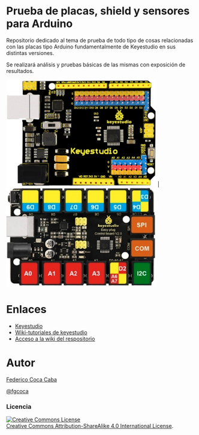 # **Prueba de placas, shield y sensores para Arduino**
Repositorio dedicado al tema de prueba de todo tipo de cosas relacionadas con las placas tipo Arduino fundamentalmente de Keyestudio en sus distintas versiones.

Se realizará análisis y pruebas básicas de las mismas con exposición de resultados.

![](https://github.com/fgcoca/Prueba-de-placas-shield-y-sensores-para-Arduino/blob/master/0-Portada/UNO-con-pines.png) | ![](https://github.com/fgcoca/Prueba-de-placas-shield-y-sensores-para-Arduino/blob/master/0-Portada/UNO-easy-plug.png)

# **Enlaces**
* [Keyestudio](https://www.keyestudio.com/)
* [Wiki-tutoriales de keyestudio](https://wiki.keyestudio.com/Main_Page)
* [Acceso a la wiki del respositorio](https://github.com/fgcoca/Prueba-de-placas-shield-y-sensores-para-Arduino/wiki)

# **Autor**

[Federico Coca Caba](https://github.com/fgcoca)

[@fgcoca](https://twitter.com/fgcoca)

### **Licencia**
<a rel="license" href="http://creativecommons.org/licenses/by-sa/4.0/"><img alt="Creative Commons License" style="border-width:0" src="https://i.creativecommons.org/l/by-sa/4.0/88x31.png" /></a><br /> <a rel="license" href="http://creativecommons.org/licenses/by-sa/4.0/">Creative Commons Attribution-ShareAlike 4.0 International License</a>.



